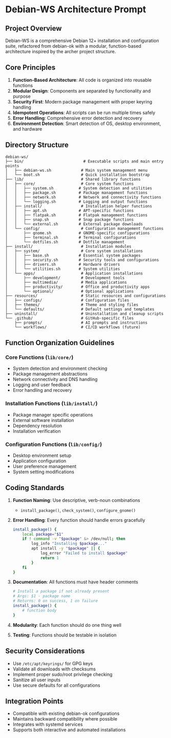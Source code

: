 # Debian-WS Architecture Prompt

## Project Overview

Debian-WS is a comprehensive Debian 12+ installation and configuration suite, refactored from debian-ok with a modular, function-based architecture inspired by the archer project structure.

## Core Principles

1. **Function-Based Architecture**: All code is organized into reusable functions
2. **Modular Design**: Components are separated by functionality and purpose
3. **Security First**: Modern package management with proper keyring handling
4. **Idempotent Operations**: All scripts can be run multiple times safely
5. **Error Handling**: Comprehensive error detection and recovery
6. **Environment Detection**: Smart detection of OS, desktop environment, and hardware

## Directory Structure

```
debian-ws/
├── bin/                          # Executable scripts and main entry points
│   ├── debian-ws.sh             # Main system management menu
│   └── boot.sh                  # Quick installation bootstrap
├── lib/                         # Shared library functions
│   ├── core/                    # Core system functions
│   │   ├── system.sh           # System detection and utilities
│   │   ├── package.sh          # Package management functions
│   │   ├── network.sh          # Network and connectivity functions
│   │   └── logging.sh          # Logging and output functions
│   ├── install/                 # Installation helper functions
│   │   ├── apt.sh              # APT-specific functions
│   │   ├── flatpak.sh          # Flatpak management functions
│   │   ├── snap.sh             # Snap package functions
│   │   └── external.sh         # External package downloads
│   └── config/                  # Configuration management functions
│       ├── gnome.sh            # GNOME-specific configurations
│       ├── terminal.sh         # Terminal configurations
│       └── dotfiles.sh         # Dotfile management
├── install/                     # Installation modules
│   ├── system/                  # Core system installations
│   │   ├── base.sh             # Essential system packages
│   │   ├── security.sh         # Security tools and configurations
│   │   ├── drivers.sh          # Hardware drivers
│   │   └── utilities.sh        # System utilities
│   └── apps/                    # Application installations
│       ├── development/         # Development tools
│       ├── multimedia/          # Media applications
│       ├── productivity/        # Office and productivity apps
│       └── optional/            # Optional applications
├── resources/                   # Static resources and configurations
│   ├── configs/                 # Configuration files
│   ├── themes/                  # Theme and styling files
│   └── defaults/                # Default settings and templates
├── uninstall/                   # Uninstallation and cleanup scripts
└── .github/                     # GitHub-specific files
    ├── prompts/                 # AI prompts and instructions
    └── workflows/               # CI/CD workflows (future)
```

## Function Organization Guidelines

### Core Functions (`lib/core/`)
- System detection and environment checking
- Package management abstractions
- Network connectivity and DNS handling
- Logging and user feedback
- Error handling and recovery

### Installation Functions (`lib/install/`)
- Package manager specific operations
- External software installation
- Dependency resolution
- Installation verification

### Configuration Functions (`lib/config/`)
- Desktop environment setup
- Application configuration
- User preference management
- System setting modifications

## Coding Standards

1. **Function Naming**: Use descriptive, verb-noun combinations
   - `install_package()`, `check_system()`, `configure_gnome()`

2. **Error Handling**: Every function should handle errors gracefully
   ```bash
   install_package() {
       local package="$1"
       if ! command -v "$package" &> /dev/null; then
           log_info "Installing $package..."
           apt install -y "$package" || {
               log_error "Failed to install $package"
               return 1
           }
       fi
   }
   ```

3. **Documentation**: All functions must have header comments
   ```bash
   # Install a package if not already present
   # Args: $1 - package name
   # Returns: 0 on success, 1 on failure
   install_package() {
       # function body
   }
   ```

4. **Modularity**: Each function should do one thing well
5. **Testing**: Functions should be testable in isolation

## Security Considerations

- Use `/etc/apt/keyrings/` for GPG keys
- Validate all downloads with checksums
- Implement proper sudo/root privilege checking
- Sanitize all user inputs
- Use secure defaults for all configurations

## Integration Points

- Compatible with existing debian-ok configurations
- Maintains backward compatibility where possible
- Integrates with systemd services
- Supports both interactive and automated installations
